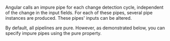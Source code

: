 Angular calls an impure pipe for each change detection cycle, independent of the change in the input fields. For each of these pipes, several pipe instances are produced. These pipes' inputs can be altered.

By default, all pipelines are pure. However, as demonstrated below, you can specify impure pipes using the pure property.